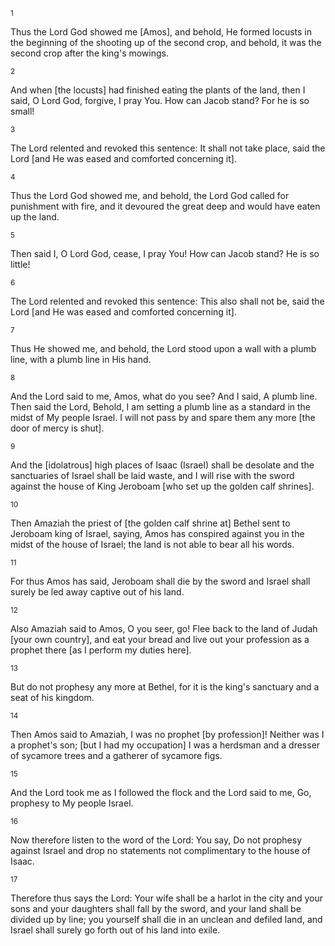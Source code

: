 <sup>1</sup> 

Thus the Lord God showed me [Amos], and behold, He formed locusts in the beginning of the shooting up of the second crop, and behold, it was the second crop after the king's mowings. 

<sup>2</sup> 

And when [the locusts] had finished eating the plants of the land, then I said, O Lord God, forgive, I pray You. How can Jacob stand? For he is so small! 

<sup>3</sup> 

The Lord relented and revoked this sentence: It shall not take place, said the Lord [and He was eased and comforted concerning it]. 

<sup>4</sup> 

Thus the Lord God showed me, and behold, the Lord God called for punishment with fire, and it devoured the great deep and would have eaten up the land. 

<sup>5</sup> 

Then said I, O Lord God, cease, I pray You! How can Jacob stand? He is so little! 

<sup>6</sup> 

The Lord relented and revoked this sentence: This also shall not be, said the Lord [and He was eased and comforted concerning it]. 

<sup>7</sup> 

Thus He showed me, and behold, the Lord stood upon a wall with a plumb line, with a plumb line in His hand. 

<sup>8</sup> 

And the Lord said to me, Amos, what do you see? And I said, A plumb line. Then said the Lord, Behold, I am setting a plumb line as a standard in the midst of My people Israel. I will not pass by and spare them any more [the door of mercy is shut]. 

<sup>9</sup> 

And the [idolatrous] high places of Isaac (Israel) shall be desolate and the sanctuaries of Israel shall be laid waste, and I will rise with the sword against the house of King Jeroboam [who set up the golden calf shrines]. 

<sup>10</sup> 

Then Amaziah the priest of [the golden calf shrine at] Bethel sent to Jeroboam king of Israel, saying, Amos has conspired against you in the midst of the house of Israel; the land is not able to bear all his words. 

<sup>11</sup> 

For thus Amos has said, Jeroboam shall die by the sword and Israel shall surely be led away captive out of his land. 

<sup>12</sup> 

Also Amaziah said to Amos, O you seer, go! Flee back to the land of Judah [your own country], and eat your bread and live out your profession as a prophet there [as I perform my duties here]. 

<sup>13</sup> 

But do not prophesy any more at Bethel, for it is the king's sanctuary and a seat of his kingdom. 

<sup>14</sup> 

Then Amos said to Amaziah, I was no prophet [by profession]! Neither was I a prophet's son; [but I had my occupation] I was a herdsman and a dresser of sycamore trees and a gatherer of sycamore figs. 

<sup>15</sup> 

And the Lord took me as I followed the flock and the Lord said to me, Go, prophesy to My people Israel. 

<sup>16</sup> 

Now therefore listen to the word of the Lord: You say, Do not prophesy against Israel and drop no statements not complimentary to the house of Isaac. 

<sup>17</sup> 

Therefore thus says the Lord: Your wife shall be a harlot in the city and your sons and your daughters shall fall by the sword, and your land shall be divided up by line; you yourself shall die in an unclean and defiled land, and Israel shall surely go forth out of his land into exile.